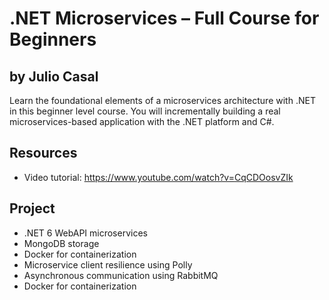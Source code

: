 # .NET Microservices – Full Course for Beginners
## by Julio Casal

Learn the foundational elements of a microservices architecture with .NET in this beginner level course. You will incrementally building a real microservices-based application with the .NET platform and C#.

## Resources
- Video tutorial: https://www.youtube.com/watch?v=CqCDOosvZIk

## Project
- .NET 6 WebAPI microservices
- MongoDB storage
- Docker for containerization
- Microservice client resilience using Polly
- Asynchronous communication using RabbitMQ
- Docker for containerization